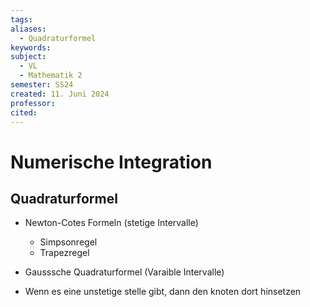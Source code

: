 ```yaml
---
tags: 
aliases:
  - Quadraturformel
keywords: 
subject:
  - VL
  - Mathematik 2
semester: SS24
created: 11. Juni 2024
professor: 
cited:
---
```

 

# Numerische Integration

## Quadraturformel

- Newton-Cotes Formeln (stetige Intervalle)
    - Simpsonregel
    - Trapezregel
- Gausssche Quadraturformel (Varaible Intervalle)

- Wenn es eine unstetige stelle gibt, dann den knoten dort hinsetzen
